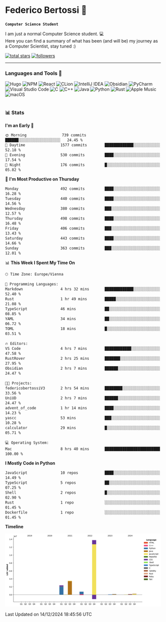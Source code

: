 # Federico Bertossi 🚀

**`Computer Science Student`**

[//]: # (Thanks to @ForrestKnight for the inspiration.)

<!-- TODO: Insert a banner image -->

I am just a normal Computer Science student. 💻 </br>
Here you can find a summary of what has been (and will be) my journey as a Computer Scientist, stay tuned :)

   <p>
      <a href="https://github.com/mrBymax?tab=repositories&sort=stargazers">
         <img alt="total stars" title="Total stars on GitHub" src="https://custom-icon-badges.demolab.com/github/stars/mrBymax?color=55960c&style=for-the-badge&labelColor=488207&logo=star"/></a>
<a href="https://github.com/mrBymax?tab=followers">
         <img alt="followers" title="Follow me on Github" src="https://custom-icon-badges.demolab.com/github/followers/mrBymax?color=236ad3&labelColor=1155ba&style=for-the-badge&logo=person-add&label=Follow&logoColor=white"/></a>
   </p>

---

<!-- TODO: Insert a GIF -->
### Languages and Tools 🧰

<!-- TODO: Change it with shields -->
![Hugo](https://img.shields.io/badge/Hugo-black.svg?style=for-the-badge&logo=Hugo)
![NPM](https://img.shields.io/badge/NPM-%23CB3837.svg?style=for-the-badge&logo=npm&logoColor=white)
![React](https://img.shields.io/badge/react-%2320232a.svg?style=for-the-badge&logo=react&logoColor=%2361DAFB)
![CLion](https://img.shields.io/badge/CLion-black?style=for-the-badge&logo=clion&logoColor=white)
![IntelliJ IDEA](https://img.shields.io/badge/IntelliJIDEA-000000.svg?style=for-the-badge&logo=intellij-idea&logoColor=white)
![Obsidian](https://img.shields.io/badge/Obsidian-%23483699.svg?style=for-the-badge&logo=obsidian&logoColor=white)
![PyCharm](https://img.shields.io/badge/pycharm-143?style=for-the-badge&logo=pycharm&logoColor=black&color=black&labelColor=green)
![Visual Studio Code](https://img.shields.io/badge/Visual%20Studio%20Code-0078d7.svg?style=for-the-badge&logo=visual-studio-code&logoColor=white)
![C](https://img.shields.io/badge/c-%2300599C.svg?style=for-the-badge&logo=c&logoColor=white)
![C++](https://img.shields.io/badge/c++-%2300599C.svg?style=for-the-badge&logo=c%2B%2B&logoColor=white)
![Java](https://img.shields.io/badge/java-%23ED8B00.svg?style=for-the-badge&logo=openjdk&logoColor=white)
![Python](https://img.shields.io/badge/python-3670A0?style=for-the-badge&logo=python&logoColor=ffdd54)
![Rust](https://img.shields.io/badge/Rust-000000?logo=Rust&logoColor=white)
![Apple Music](https://img.shields.io/badge/Apple_Music-9933CC?style=for-the-badge&logo=apple-music&logoColor=white)
![macOS](https://img.shields.io/badge/mac%20os-000000?style=for-the-badge&logo=macos&logoColor=F0F0F0)


#

### 📊 Stats

<!-- ![My GitHub stats](https://github-readme-stats.vercel.app/api?username=mrBymax&show_icons=true&theme=dracula) -->


<!--START_SECTION:waka-->
**I'm an Early 🐤** 

```text
🌞 Morning                739 commits         ██████░░░░░░░░░░░░░░░░░░░   24.45 % 
🌆 Daytime                1577 commits        █████████████░░░░░░░░░░░░   52.18 % 
🌃 Evening                530 commits         ████░░░░░░░░░░░░░░░░░░░░░   17.54 % 
🌙 Night                  176 commits         █░░░░░░░░░░░░░░░░░░░░░░░░   05.82 % 
```
📅 **I'm Most Productive on Thursday** 

```text
Monday                   492 commits         ████░░░░░░░░░░░░░░░░░░░░░   16.28 % 
Tuesday                  440 commits         ████░░░░░░░░░░░░░░░░░░░░░   14.56 % 
Wednesday                380 commits         ███░░░░░░░░░░░░░░░░░░░░░░   12.57 % 
Thursday                 498 commits         ████░░░░░░░░░░░░░░░░░░░░░   16.48 % 
Friday                   406 commits         ███░░░░░░░░░░░░░░░░░░░░░░   13.43 % 
Saturday                 443 commits         ████░░░░░░░░░░░░░░░░░░░░░   14.66 % 
Sunday                   363 commits         ███░░░░░░░░░░░░░░░░░░░░░░   12.01 % 
```


📊 **This Week I Spent My Time On** 

```text
🕑︎ Time Zone: Europe/Vienna

💬 Programming Languages: 
Markdown                 4 hrs 32 mins       █████████████░░░░░░░░░░░░   52.40 % 
Rust                     1 hr 49 mins        █████░░░░░░░░░░░░░░░░░░░░   21.08 % 
TypeScript               46 mins             ██░░░░░░░░░░░░░░░░░░░░░░░   08.85 % 
YAML                     34 mins             ██░░░░░░░░░░░░░░░░░░░░░░░   06.72 % 
TOML                     18 mins             █░░░░░░░░░░░░░░░░░░░░░░░░   03.51 % 

🔥 Editors: 
VS Code                  4 hrs 7 mins        ████████████░░░░░░░░░░░░░   47.58 % 
RustRover                2 hrs 25 mins       ███████░░░░░░░░░░░░░░░░░░   27.95 % 
Obsidian                 2 hrs 7 mins        ██████░░░░░░░░░░░░░░░░░░░   24.47 % 

🐱‍💻 Projects: 
federicobertossiV3       2 hrs 54 mins       ████████░░░░░░░░░░░░░░░░░   33.56 % 
UniUD                    2 hrs 7 mins        ██████░░░░░░░░░░░░░░░░░░░   24.47 % 
advent_of_code           1 hr 14 mins        ████░░░░░░░░░░░░░░░░░░░░░   14.23 % 
yascc                    53 mins             ███░░░░░░░░░░░░░░░░░░░░░░   10.28 % 
calculator               29 mins             █░░░░░░░░░░░░░░░░░░░░░░░░   05.71 % 

💻 Operating System: 
Mac                      8 hrs 40 mins       █████████████████████████   100.00 % 
```

**I Mostly Code in Python** 

```text
JavaScript               10 repos            ████░░░░░░░░░░░░░░░░░░░░░   14.49 % 
TypeScript               5 repos             ██░░░░░░░░░░░░░░░░░░░░░░░   07.25 % 
Shell                    2 repos             █░░░░░░░░░░░░░░░░░░░░░░░░   02.90 % 
Rust                     1 repo              ░░░░░░░░░░░░░░░░░░░░░░░░░   01.45 % 
Dockerfile               1 repo              ░░░░░░░░░░░░░░░░░░░░░░░░░   01.45 % 
```



**Timeline**

![Lines of Code chart](https://raw.githubusercontent.com/mrBymax/mrBymax/main/assets/bar_graph.png)


 Last Updated on 14/12/2024 18:45:56 UTC
<!--END_SECTION:waka-->


[linkedin]: https://linkedin.com/federico-bertossi
[website]:  https://www.federicobertossi.com

</details>
